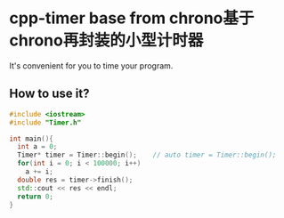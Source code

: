 # cpp-timer base from chrono基于chrono再封装的小型计时器
It's convenient for you to time your program.

## How to use it?
```c++
#include <iostream>
#include "Timer.h"

int main(){
  int a = 0;
  Timer* timer = Timer::begin();    // auto timer = Timer::begin();
  for(int i = 0; i < 100000; i++)
    a += i;
  double res = timer->finish();
  std::cout << res << endl;
  return 0;
}
```
  
  
